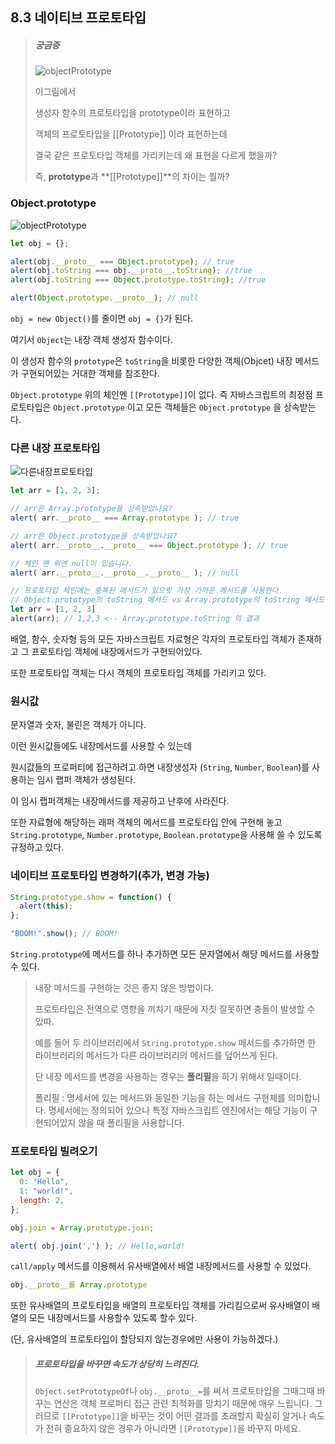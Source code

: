 ## 8.3 네이티브 프로토타입

> ##### 궁금증
>
> ![objectPrototype](/Users/uno/Desktop/objectPrototype.png)
>
> 이그림에서 
>
> 생성자 함수의 프로토타입을 prototype이라 표현하고
>
> 객체의 프로토타입을  [[Prototype]] 이라 표현하는데
>
> 결국 같은 프로토타입 객체를 가리키는데 왜 표현을 다르게 했을까?
>
> 즉, **prototype**과 **[[Prototype]]**의 차이는 뭘까?



### Object.prototype

![objectPrototype](/Users/uno/Desktop/objectPrototype.png)

```js
let obj = {};

alert(obj.__proto__ === Object.prototype); // true
alert(obj.toString === obj.__proto__.toString); //true
alert(obj.toString === Object.prototype.toString); //true

alert(Object.prototype.__proto__); // null
```

`obj = new Object()`를 줄이면 `obj = {}`가 된다.

여기서 `Object`는 내장 객체 생성자 함수이다.

이 생성자 함수의 `prototype`은 `toString`을 비롯한 다양한 객체(Objcet) 내장 메서드가 구현되어있는 거대한 객체를 참조한다.

`Object.prototype` 위의 체인엔 `[[Prototype]]`이 없다. 즉 자바스크립트의 최정점 프로토타입은 `Object.prototype` 이고 모든 객체들은 `Object.prototype` 을 상속받는다.



### 다른 내장 프로토타입

![다른내장프로토타입](/Users/uno/Desktop/다른내장프로토타입.png)

```js
let arr = [1, 2, 3];

// arr은 Array.prototype을 상속받았나요?
alert( arr.__proto__ === Array.prototype ); // true

// arr은 Object.prototype을 상속받았나요?
alert( arr.__proto__.__proto__ === Object.prototype ); // true

// 체인 맨 위엔 null이 있습니다.
alert( arr.__proto__.__proto__.__proto__ ); // null

// 프로토타입 체인에는 중복된 메서드가 있으릿 가장 가까운 메서드를 사용한다.
// Object.prototype의 toString 메서드 vs Array.prototype의 toString 메서드
let arr = [1, 2, 3]
alert(arr); // 1,2,3 <-- Array.prototype.toString 의 결과
```

배열, 함수, 숫자형 등의 모든 자바스크립트 자료형은 각자의 프로토타입 객체가 존재하고 그 프로토타입 객체에 내장메서드가 구현되어있다.

또한 프로토타입 객체는 다시 객체의 프로토타입 객체를 가리키고 있다.



### 원시값

문자열과 숫자, 불린은 객체가 아니다.

이런 원시값들에도 내장메서드를 사용할 수 있는데

원시값들의 프로퍼티에 접근하려고 하면 내장생성자 (`String`, `Number`, `Boolean`)를 사용하는 임시 랩퍼 객체가 생성된다. 

이 임시 랩퍼객체는 내장메서드를 제공하고 난후에 사라진다.

또한  자료형에 해당하는 래퍼 객체의 메서드를 프로토타입 안에 구현해 놓고 `String.prototype`, `Number.prototype`, `Boolean.prototype`을 사용해 쓸 수 있도록 규정하고 있다.



### 네이티브 프로토타입 변경하기(추가, 변경 가능)

```js
String.prototype.show = function() {
  alert(this);
};

"BOOM!".show(); // BOOM!
```

`String.prototype`에 메서드를 하나 추가하면 모든 문자열에서 해당 메서드를 사용할 수 있다.



> 내장 메서드를 구현하는 것은 좋지 않은 방법이다.
>
> 프로토타입은 전역으로 영향을 끼치기 때문에 자칫 잘못하면 충돌이 발생할 수 있따.
>
> 예를 들어 두 라이브러리에서 `String.prototype.show` 메서드를 추가하면 한 라이브러리의 메서드가 다른 라이브러리의 메서드를 덮어쓰게 된다.
>
> 단 내장 메서드를 변경을 사용하는 경우는 **폴리필**을 하기 위해서 일때이다.
>
> 폴리필 : 명세서에 있는 메서드와 동일한 기능을 하는 메서드 구현체를 의미합니다. 명세서에는 정의되어 있으나 특정 자바스크립트 엔진에서는 해당 기능이 구현되어있지 않을 때 폴리필을 사용합니다.



### 프로토타입 빌려오기

```js
let obj = {
  0: "Hello",
  1: "world!",
  length: 2,
};

obj.join = Array.prototype.join;

alert( obj.join(',') ); // Hello,world!
```

`call/apply` 메서드를 이용해서 유사배열에서 배열 내장메서드를 사용할 수 있었다.

```js
obj.__proto__를 Array.prototype
```

또한 유사배열의 프로토타입을 배열의 프로토타입 객체를 가리킴으로써 유사배열이 배열의 모든 내장메서드를 사용할수 있도록 할수 있다.

(단, 유사배열의 프로토타입이 할당되지 않는경우에만 사용이 가능하겠다.)



> ##### 프로토타입을 바꾸면 속도가 상당히 느려진다.
>
> `Object.setPrototypeOf`나 `obj.__proto__=`를 써서 프로토타입을 그때그때 바꾸는 연산은 객체 프로퍼티 접근 관련 최적화를 망치기 때문에 매우 느립니다. 그러므로 `[[Prototype]]`을 바꾸는 것이 어떤 결과를 초래할지 확실히 알거나 속도가 전혀 중요하지 않은 경우가 아니라면 `[[Prototype]]`을 바꾸지 마세요.

